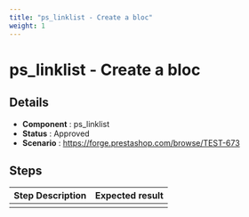 ```yaml
---
title: "ps_linklist - Create a bloc"
weight: 1
---
```


# ps_linklist - Create a bloc
## Details
* **Component** : ps_linklist
* **Status** : Approved
* **Scenario** : https://forge.prestashop.com/browse/TEST-673

## Steps
| Step Description | Expected result |
| ----- | ----- |
|  |  |